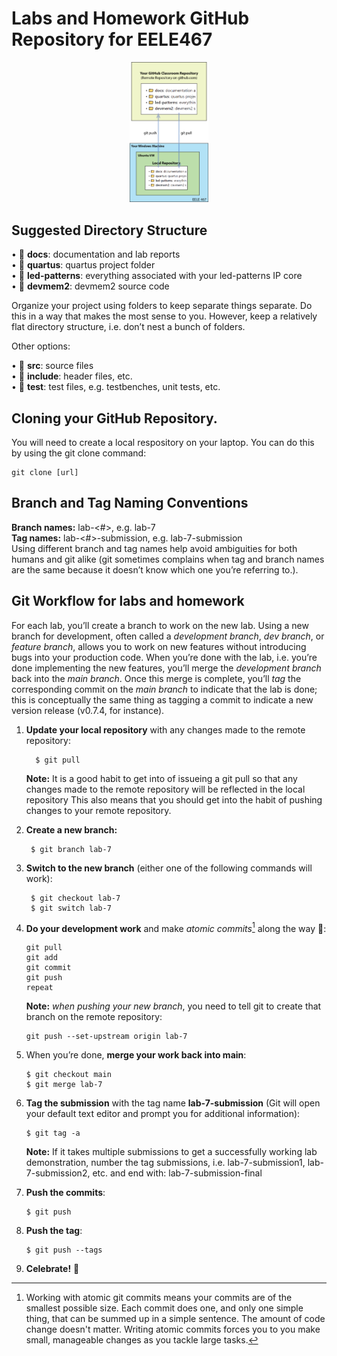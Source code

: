# Labs and Homework GitHub Repository for EELE467

<p align="center">
<img src=./images/repository_setup_1repo.png width=25%>
</p>

## Suggested Directory Structure

• 📁 **docs**: documentation and lab reports \
• 📁 **quartus**: quartus project folder \
• 📁 **led-patterns**: everything associated with your led-patterns IP core \
• 📁 **devmem2**: devmem2 source code 

Organize your project using folders to keep separate things separate. Do this in a way that
makes the most sense to you. However, keep a relatively flat directory structure, i.e. don’t nest a bunch of folders.

Other options:

• 📁 **src**: source files \
• 📁 **include**: header files, etc. \
• 📁 **test**: test files, e.g. testbenches, unit tests, etc.

## Cloning your GitHub Repository.  
You will need to create a local respository on your laptop.  You can do this by using the git clone command:
   ```
   git clone [url]
   ```
   
## Branch and Tag Naming Conventions
**Branch names:** lab-<#>, e.g. lab-7 \
**Tag names:** lab-<#>-submission, e.g. lab-7-submission \
Using different branch and tag names help avoid ambiguities for both humans and git alike (git sometimes
complains when tag and branch names are the same because it doesn’t know which one you’re referring to.).

## Git Workflow for labs and homework
For each lab, you’ll create a branch to work on the new lab. Using a new branch for development, often
called a *development branch*, *dev branch*, or *feature branch*, allows you to work on new features without 
introducing bugs into your production code. When you’re done with the lab, i.e. you’re done implementing the
new features, you’ll merge the *development branch* back into the *main branch*. Once this merge is complete,
you’ll *tag* the corresponding commit on the *main branch* to indicate that the lab is done; this is conceptually
the same thing as tagging a commit to indicate a new version release (v0.7.4, for instance).

1. **Update your local repository** with any changes made to the remote repository:
   ```
     $ git pull
   ```
   **Note:** It is a good habit to get into of issueing a git pull so that any changes made to the remote repository will be reflected in the local repository  This also means that you should get into the habit of pushing changes to your remote repository.

1. **Create a new branch:**
   ```
    $ git branch lab-7
   ```
   
2. **Switch to the new branch** (either one of the following commands will work):
   ```
    $ git checkout lab-7
    $ git switch lab-7
     ```

3. **Do your development work** and make *atomic commits*[^1] along the way 🙂:
   ```
   git pull
   git add 
   git commit 
   git push 
   repeat
   ```
   **Note:** *when pushing your new branch*, you need to tell git to create that branch on the
remote repository:
   ```
   git push --set-upstream origin lab-7
   ```

4. When you’re done, **merge your work back into main**:
   ```
   $ git checkout main
   $ git merge lab-7
   ```

5. **Tag the submission** with the tag name **lab-7-submission** (Git will open your default text editor and prompt you for additional information):
   ```
   $ git tag -a
   ```
   **Note:** If it takes multiple submissions to get a successfully working lab demonstration, number the tag submissions, i.e. lab-7-submission1, lab-7-submission2, etc. and end with: lab-7-submission-final


6. **Push the commits**:
   ```
   $ git push
   ```

7. **Push the tag**:
   ```
   $ git push --tags
   ```

8. **Celebrate!** 🎉

[^1]: Working with atomic git commits means your commits are of the smallest possible size. 
Each commit does one, and only one simple thing, that can be summed up in a simple sentence. The amount of code change doesn't matter.
Writing atomic commits forces you to you make small, manageable changes as you tackle large tasks.

